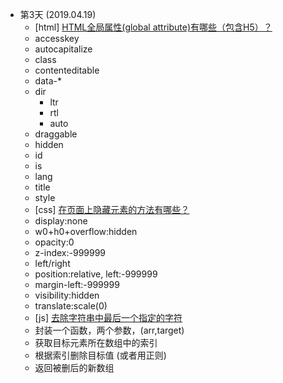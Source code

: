 - 第3天 (2019.04.19)
  - [html] [HTML全局属性(global attribute)有哪些（包含H5）？](https://github.com/haizlin/fe-interview/issues/7)
  - accesskey
  - autocapitalize
  - class
  - contenteditable
  - data-*
  - dir
      - ltr
      - rtl
      - auto
  - draggable
  - hidden
  - id
  - is
  - lang
  - title
  - style
  - [css] [在页面上隐藏元素的方法有哪些？](https://github.com/haizlin/fe-interview/issues/8)
  - display:none
  - w0+h0+overflow:hidden
  - opacity:0
  - z-index:-999999
  - left/right
  - position:relative, left:-999999
  - margin-left:-999999
  - visibility:hidden
  - translate:scale(0)
  - [js] [去除字符串中最后一个指定的字符](https://github.com/haizlin/fe-interview/issues/9)
  - 封装一个函数，两个参数，(arr,target)
  - 获取目标元素所在数组中的索引
  - 根据索引删除目标值 (或者用正则)
  - 返回被删后的新数组
  